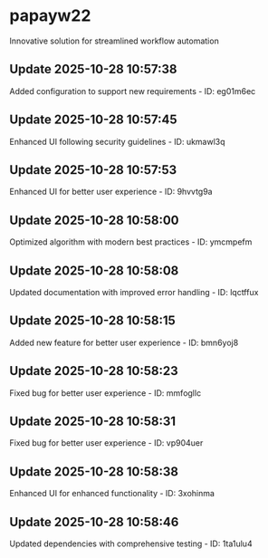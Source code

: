 # papayw22
Innovative solution for streamlined workflow automation

## Update 2025-10-28 10:57:38
Added configuration to support new requirements - ID: eg01m6ec


## Update 2025-10-28 10:57:45
Enhanced UI following security guidelines - ID: ukmawl3q


## Update 2025-10-28 10:57:53
Enhanced UI for better user experience - ID: 9hvvtg9a


## Update 2025-10-28 10:58:00
Optimized algorithm with modern best practices - ID: ymcmpefm


## Update 2025-10-28 10:58:08
Updated documentation with improved error handling - ID: lqctffux


## Update 2025-10-28 10:58:15
Added new feature for better user experience - ID: bmn6yoj8


## Update 2025-10-28 10:58:23
Fixed bug for better user experience - ID: mmfogllc


## Update 2025-10-28 10:58:31
Fixed bug for better user experience - ID: vp904uer


## Update 2025-10-28 10:58:38
Enhanced UI for enhanced functionality - ID: 3xohinma


## Update 2025-10-28 10:58:46
Updated dependencies with comprehensive testing - ID: 1ta1ulu4

